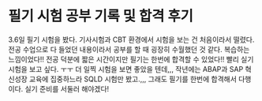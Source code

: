 # 필기 시험 공부 기록 및 합격 후기

3.6일 필기 시험을 봤다. 기사시험과 CBT 환경에서 시험을 보는 건 처음이라서 떨렸다. 전공 수업으로 다 들었던 내용이라서 공부를 할 때 굉장히 수월했던 것 같다. 복습하는 느낌이었다!! 전공 덕분에 짧은 시간이지만 필기는 한번에 합격할 수 있었다!! 빨리 실기 시험을 보고 싶다. ㅜㅜ 더 일찍 시험을 보면 좋았을 텐데,,, 작년에는 ABAP과 SAP 혁신성장 교육에 집중하느라 SQLD 시험만 봤고.,,, 그래도 필기를 한번에 합격해서 다행이다. 실기 준비를 서둘러 해야겠다! 

